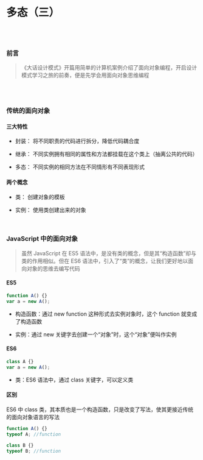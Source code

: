 # 多态（三）

</br>
</br>

### 前言

> 《大话设计模式》开篇用简单的计算机案例介绍了面向对象编程，开启设计模式学习之旅的前奏，便是先学会用面向对象思维编程

</br>
</br>

### 传统的面向对象

#### 三大特性

- 封装： 将不同职责的代码进行拆分，降低代码耦合度

- 继承： 不同实例拥有相同的属性和方法都挂载在这个类上（抽离公共的代码）

- 多态： 不同实例的相同方法在不同情形有不同表现形式

#### 两个概念

- 类： 创建对象的模板

- 实例： 使用类创建出来的对象

</br>

### JavaScript 中的面向对象

> 虽然 JavaScript 在 ES5 语法中，是没有类的概念，但是其“构造函数”却与类的作用相似。但在 ES6 语法中，引入了“类”的概念，让我们更好地以面向对象的思维去编写代码

#### ES5

```javascript
function A() {}
var a = new A();
```

- 构造函数：通过 new function 这种形式去实例对象时，这个 function 就变成了构造函数

- 实例：通过 new 关键字去创建一个“对象”时，这个“对象”便叫作实例

#### ES6

```javascript
class A {}
var a = new A();
```

- 类：ES6 语法中，通过 class 关键字，可以定义类

#### 区别

ES6 中 class 类，其本质也是一个构造函数，只是改变了写法，使其更接近传统的面向对象语言的写法

```javascript
function A() {}
typeof A; //function

class B {}
typeof B; //function
```

</br>
